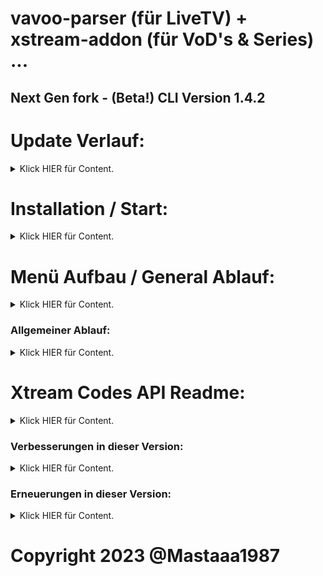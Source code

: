# vavoo-parser (für LiveTV) + xstream-addon (für VoD's & Series) ...

## Next Gen fork - (Beta!) CLI Version 1.4.2

# Update Verlauf:

<details>
<summary>Klick HIER für Content.</summary>

### Update to 1.4.2-1:
- Xstream Conten wieder hinzu gefügt + site plugins to aktueller version (4.1.2) updated ...
### Update to 1.4.1-1:
- OMG die install.py soll Malware detection ausgelöst haben ich kanns nicht glauben -.-
### Update to 1.4.1:
- Added LiveTV funktion um eigene m3u8 listen & gruppen zu erstellen + stream links hinzu zufügen ...
### Update to 1.4.0:
- Remove Xstream part zwecks Anti Malware detection ...
### Update v1.3.0 -> v.1.3.2:
- epg.xml.gz export bug fixx ... Jetzt läuft's wieder gut ;-)
### Update v1.3.0:
- Xtream Code Api letzte Funktion komplementiert. (get.php m3u/m3u_plus ...)
- added custom_sid: '' to return json, nun laufen alle gängigen Xtream Code App's wie IPTV Smarters, IPTV Extream, IPTV Pro usw.
### Update to v1.2.5:
- Xtream Code Api gefixxt, sodass jetzt xtream code api, livetv + serien + filme mit epg läuft ...
### Update to v1.2.1:
- HLS/TS Stream Source Settings wahl für Xtream api code Live TV ...
- Einstellung für epg Provider, Icon & Rytec ID's xml.gz generation ...
- Automatische erfassung der Internet IP für den Vavoo key, ggf automatische neu generierung dessen ...
- Vavoo Live TV hls Streams hinzugefügt, sodass via SmartIPTV auf Samsung Smart TV's gestreamt werden kann...
- Global Search, Fixxed sodass jetzt auch Filme gesucht und geaddet werden konnen ...
- Signatur Key check integriert, sodass wenn sich internet ip ändert bzw. key sigvalitUntil ausläuft, automatisch ein neuer Key angefordert wird ...
- Main Settings wurden neu gestaltet, jetzt gibts ne kleine Info zur Setting ;-)
- Xtream Code zu 100% integriert. Ab jetzt kann insofern Xtream Code api vom clienten unterstützt wird, den gesamten Kontent darüber bekommen könnt! (Info hier drunter ^^)
</details>

# Installation / Start:

<details>
<summary>Klick HIER für Content.</summary>

```shell
python3 -m pip install vxparser
```

```shell
vxparser
```

</details>

# Menü Aufbau / General Ablauf:

<details>
<summary>Klick HIER für Content.</summary>


1. Menü Information:

Allgemeine Menüpunkt Auswahl (bestätigung) via
- [ENTER]

Im Selection Menü Menüpunkt Auswahl (select) via
- [Leertaste] (an oder abwählen)
- [Rechts] (anwählen eines Menüpunktes)
- [Links] (abwählen eines Menüpunktes)

Bestätigung der getroffenen Auswahl im Selection Menü via
- [ENTER]

Falls das Menü mal nicht Sichtbar sein sollte (zwecks output etc.), bekommt man es wieder Sichtbar indem man [Hoch] oder [Runter] geht.


2. Menü Aufbau:

- Main Menü:

```shell
   Settings =>                       #Submenü
   Vavoo (LiveTV) =>                 #Submenü
   Xstream (VoDs & Series) =>        #Submenü
   Stop Services                     #Services einschaltbar via Settings
   Restart Services                  #epg_service / m3u8_service:
   - Clean Database (Settings)       #Löscht aktuelle einstellungen aus der Sqlite Datenbank
   - Clear Cache Path                #Löscht den aktuellen cache Ordner
   <= Shutdown                       #Exit Programm
```

- Main Settings:

```shell
   <= Back                           #Zurück zum Hauptmenü
   [0.0.0.0]                         #FastAPI Server IP (0.0.0.0 = listen on all ips)
   [192.168.2.67]                    #Server IP for M3U8 List Creation
   [8080]                            #Server Port
   [On]                              #Set Automatic Network IP to Server IP Setting
   [Off]                             #LiveTV m3u8 Listen erstellung Background Service (0=Aus,1=Ein)
   [12]                              #Warte Zeit für m3u8 Listen erstellung in Stunden.
   [Info]                            #Log Level (1=Info,3=Error)
   [Off]                             #Search in TMDB after VoD & Series Infos
   []                                #Username of S.to User Accound
   []                                #Password for S.to User Accound
   [ts]                              #Bevorzugter codec für Xtream Codes
```

- Vavoo Menü:

```shell
Settings =>                          #Submenü
List|Group|Stream Submenu =>         #Submenü
Generate M3U8 Lists                  #Erstellt Sky LiveTV m3u8 Lists (alle Länder...)
Get epg.xml.gz                       #Erstellt epg.xml.gz für Germany LiveTV
Delete Signatur Key                  #Löscht aktuellen Vavoo Signatur Key
Clean Database (LiveTV)              #Löscht alle LiveTV Einträge aus der Datenbank.
<= Main Menu                         #Zurück zum Hauptmenü
```

- Vavoo Settings:

```shell
   <= Back
   [On]                              #Generate HLS m3u8
   [On]                              #Vavoo Channel Namen ersetzen
   [Magenta]                         #Provider to get EPG Infos
   [Off]                             #Start epg.xml.gz Creation for LiveTV als Service
   [5]                               #Sleep Time for epg.xml.gz Creation Service in Tagen
   [7]                               #Anzahl an Tagen für epg.xml.gz Erstellung
   [On]                              #Provider IDs mit Rytec ersetzen
   [Provider]                        #Logos bevorzugen
```

- Info:
Wenn sich die Server Ip ändert 1x "Get LiveTV Lists" ausgewählen, damit die aktuelle Netzwerk IP in den LiveTV Listen ersetzt wird.
ggf. "Delete Signatur Key" falls momentaner Signatur Key noch nicht ausgelaufen ist. (neuer key wird automatisch erstellt...)

- List|Group|Stream Menü:

```shell
   <= Back                           #Zurück zum Vavoo Menü.
   M3U List Menu =>                  #Menü um m3u8 Listen zu erstellen, zu bearbeiten & zu löschen.
   Group Menu =>                     #Menü um Gruppen zu einer m3u8 Liste hinzu zufügen, zu bearbeiten & zu löschen.
   Stream Menu =>                    #Menü um Ausgewählte Country Streams zu einer Gruppe hinzu zufügen, zu bearbeiten & zu löschen.
```

- Info:
Genereller Ablauf ist wie folgt:
1. M3U List Menu => um eine neue m3u8 Liste zu erstellen.
2. Group Menu => um eine oder mehrere Gruppen zu einer neuen m3u8 Liste hinzu zufügen.
3. Stream Menu => um Streams aus einem ausgewählten Country zu einer Gruppe hinzu zufügen.

- M3U List Menu:

```shell
   <= Back                           #Zurück zum List|Group|Stream Menü.
   Add New List                      #Erstellt eine neue m3u8 Liste (Die via http://<ip>:<port>/<list_name>.m3u8 ab zu rufen ist).
   Edit List                         #Bearbeitet den Namen einer der selbst erstellen m3u8 Liste.
   Delete List                       #Löscht eine selbst erstellte m3u8 Liste.
```

- Group Menu:

```shell
   <= Back                           #Zurück zum List|Group|Stream Menü.
   Add New Group                     #Erstellt eine neue Gruppe für eine selbst erstellte m3u8 Liste.
   Edit Group                        #Bearbeitet den Namen einer der selbst erstellen Gruppe.
   Delete Group                      #Löscht eine selbst erstellte Gruppe.
```

- Stream Menu:

```shell
   <= Back                           #Zurück zum List|Group|Stream Menü.
   Add Streams to Group              #Fügt Streams zu einer selbst erstellten Gruppe hinzu.
   Edit Streams in List              #Dieser Menü Punkt hat momentan noch keine funktion.
```

- Xstream Menü:

```shell
   Settings =>                       #Site Einstellungen, an/abschaltung einzelner Sites für Suche/Auto Generation.
   Global Search                     #Site Suche um Movies und/oder Serien zur Datenbank hinzu zu fügen.
   Get New VoD & Series              #Automatische Suche nach Inhalten in allen Sites (Sites unter Settings ein/abschaltbar)
   ReCreate vod+series.m3u8          #Erstellt vod.m3u8 (für Filme) + series.m3u8 (für Serien) aus der Datenbank.
   Clean Database (Streams)          #Löscht alle Stream's aus der Datenbank.
   <= Main Menu                      #Zurück zum Hauptmenü
```

- Info:
Genereller Ablauf ist wie folgt:
1. "Get New VoD & Series" oder "Global Search" zum befüllen der Datenbank.
2. Gefolgt von "ReCreate vod+series.m3u8" um die neuen Datenbank einträge in die Listen zu schreiben.
- ggf. Wenn sich die Server Ip ändert 1x"ReCreate vod+series.m3u8" ausgewählen, damit die aktuelle Netzwerk IP in den LiveTV Listen ersetzt wird.

- Xstream Settings:

```shell
[X] cinemathek: auto list creation?  # Aktiviert Site für die Automatische Suche (Xstream Menü: Get New VoD & Series)
[X] cinemathek: global search?       # Aktiviert SIte für die Site Suche (Xstream Menü: Global Search)
...
...
```

</details>

### Allgemeiner Ablauf:

<details>
<summary>Klick HIER für Content.</summary>

Die meisten Programm Daten leiten sich von dem Kodi Plugin Xstream (Special thanks to Xstream Team!) & resolverurl (Special thanks to gujal!) ab.

Das Autoscript durchsucht die Sites bis zu dem link "showHosters" und trägt alle Items inklusive aller relevanten Infos in die Datenbank.

Wenn dann ein Stream vom Clienten angefordert wird, holt der Server alle aktuellen Hoster zu dem Item ein und leitet den 1. Stream an den Clienten weiter. (insofern Online ...)

Fragt man den selben Item nocheinmal an, mekt sich der Server die Position in der Hoster Liste und versucht dann den 2. Stream der List an den Clienten weiter. (insofern mehr als 1 Hoster vorhanden ...)

Dabei spielt es momentan noch keine Rolle ob der vorige Stream Erfolgreich weitergeleitet wurde oder nicht. Das bedeutet will man wieder zur 1. Hoster Url muss das Item so lange angefragt werden bis der Server wieder bei der 1. Url zurück springt ... (Output Infos im Server Terminal ...)

</details>

# Xtream Codes API Readme:

<details>
<summary>Klick HIER für Content.</summary>

Xtream ist nun soweit verbaut dass die panel_api.php, player_api.php & xmltv.php zu 100% via GET+POST Callable sind ...

Wie gehabt spielt der username & password keine Rolle, aber um auch Items angezeigt zu bekommen muss zuvor (wie für die m3u8 listen) Get LiveTV Lists (für LiveTV) oder

Get New VoD & Series (für Filme & Serien) zumindest 1x ausgeführt worden sein. Genauer gesagt es sollten auch Datensätze in der Database vorhanden sein ;-)

Aber dann läuft der LiveTV teil komplett ohne das auf die Server IP in den m3u8 Listen geachtet werden muss, zwecks dynamischer Übergabe dessen (und automatischer SigKey

überprüfung, funktioniert selbst Intetnet IP change nahtlos ohne das was eingestellt werden muss! (Solange die Server API von mir local auf dem Client Gerät gestartet ist!)

Z.b. über Android -> Termux -> locale Ausführung meiner API ...

So das erstmal dazu, jetzt gibts noch ne api callable Übersicht (Beispiel Anhand GET Requests, für POST Request müssen die Parameter in body form übertragen werden ...):

(* = kann man eingeben was man will! X = int(id) ... (also eine Zahl ^^))


- GET ACCOUND Info:
```shell
panel_api.php?username=*&password=*
```
- GET VOD Stream Categories:
```shell
player_api.php?username=*&password=*&action=get_vod_categories
```
- GET VOD Streams:
```shell
player_api.php?username=*&password=*&action=get_vod_streams
player_api.php?username=*&password=*&action=get_vod_streams&category_id=X
```
- GET VOD Info:
```shell
player_api.php?username=*&password=*&action=get_vod_info&vod_id=X
```
- GET SERIES Categories:
```shell
player_api.php?username=*&password=*&action=get_series_categories
```
- GET SERIES Streams:
```shell
player_api.php?username=*&password=*&action=get_series
player_api.php?username=*&password=*&action=get_series&category_id=X
```
- GET SERIES Info:
```shell
player_api.php?username=*&password=*&action=get_series_info&series_id=X
```
- GET LIVE Categories:
```shell
player_api.php?username=*&password=*&action=get_live_categories
```
- GET LIVE Streams:
```shell
player_api.php?username=*&password=*&action=get_live_streams
player_api.php?username=*&password=*&action=get_live_streams&category_id=X
```
- GET XMLTV:
```shell
xmltv.php?username=*&password=*
```
- GET EPG:
```shell
player_api.php?username=*&password=*&action=get_simple_data_table&steam_id=X
```
- GET SHORT EPG:
```shell
player_api.php?username=*&password=*&action=get_short_epg&steam_id=X&limit=X
```
- GET m3u:
```shell
get.php?username=*&password=*&type=[m3u|m3u_plus]&output=[hls|ts|mpegts|rtmp]
```

</details>

### Verbesserungen in dieser Version:

<details>
<summary>Klick HIER für Content.</summary>

- API komplett mit Python 3 verwendbar. Alle benötigten Packages via pip installierbar. Keine zusätzlichen Binaries benötigt! (wie lighttpd, php in termux Version z.b...)
- Auf jedem System startbar. Android (via Termux ab Android version 5), Linux, Raspberry Pi, Windows ...
- Effizienz Steigerung im Allgemein verfahren durch multiprocessing bzw. async requests ...

</details>

### Erneuerungen in dieser Version:

<details>
<summary>Klick HIER für Content.</summary>

- CLI Menü
- Settings
- Service Option (LiveTV m3u8 lists & epg.xml.gz)
- Xstream Addon integration (voll automatische Kontent abfrage der aktuell beliebtesten Stream Sites für Filme und Serien ...)
Momentan verfügbare Plugins:
- cinemathek
- dokus4
- filmpalast
- hdfilme
- kinokiste
- kino
- kkiste
- megakino
- movie2k
- movie4k
- movieking
- serienstream (accound benötigt!)
- streamcloud
- streamen
- streampalace
- xcine

</details>

# Copyright 2023 @Mastaaa1987

